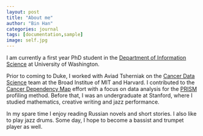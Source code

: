 ```yaml
---
layout: post
title: "About me"
author: "Bin Han"
categories: journal
tags: [documentation,sample]
image: self.jpg
---
```



I am currently a first year PhD student in the [Department of Information Science](https://stat.duke.edu) at University of Washington. 

Prior to coming to Duke, I worked with Aviad Tsherniak on the [Cancer Data Science](http://www.cancerdatascience.org) team at the Broad Institue of MIT and Harvard. I contributed to the [Cancer Dependency Map](https://depmap.org/portal/) effort with a focus on data analysis for the [PRISM](https://depmap.org/portal/prism/) profiling method. Before that, I was an undergraduate at Stanford, where I studied mathematics, creative writing and jazz performance.

In my spare time I enjoy reading Russian novels and short stories. I also like to play jazz drums. Some day, I hope to become a bassist and trumpet player as well.
